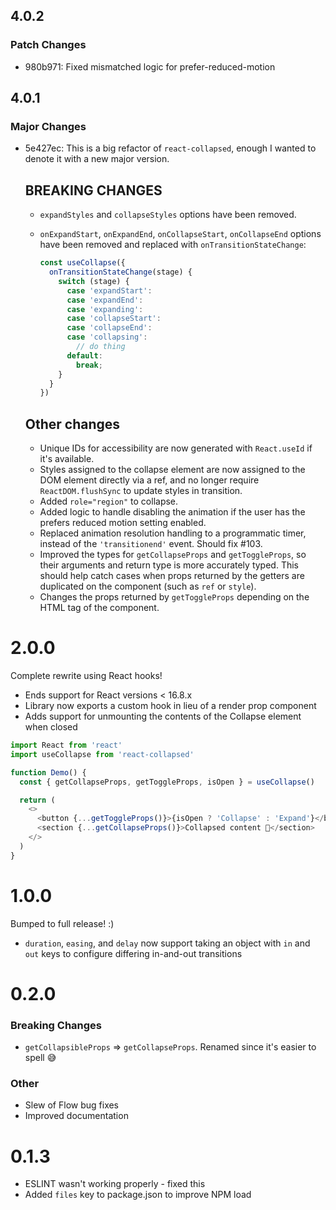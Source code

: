 ## 4.0.2

### Patch Changes

- 980b971: Fixed mismatched logic for prefer-reduced-motion

## 4.0.1

### Major Changes

- 5e427ec: This is a big refactor of `react-collapsed`, enough I wanted to denote it with a new major version.

  ## BREAKING CHANGES

  - `expandStyles` and `collapseStyles` options have been removed.
  - `onExpandStart`, `onExpandEnd`, `onCollapseStart`, `onCollapseEnd` options have been removed and replaced with `onTransitionStateChange`:

    ```typescript
    const useCollapse({
      onTransitionStateChange(stage) {
        switch (stage) {
          case 'expandStart':
          case 'expandEnd':
          case 'expanding':
          case 'collapseStart':
          case 'collapseEnd':
          case 'collapsing':
            // do thing
          default:
            break;
        }
      }
    })
    ```

  ## Other changes

  - Unique IDs for accessibility are now generated with `React.useId` if it's available.
  - Styles assigned to the collapse element are now assigned to the DOM element directly via a ref, and no longer require `ReactDOM.flushSync` to update styles in transition.
  - Added `role="region"` to collapse.
  - Added logic to handle disabling the animation if the user has the prefers reduced motion setting enabled.
  - Replaced animation resolution handling to a programmatic timer, instead of the `'transitionend'` event. Should fix #103.
  - Improved the types for `getCollapseProps` and `getToggleProps`, so their arguments and return type is more accurately typed. This should help catch cases when props returned by the getters are duplicated on the component (such as `ref` or `style`).
  - Changes the props returned by `getToggleProps` depending on the HTML tag of the component.

# 2.0.0

Complete rewrite using React hooks!

- Ends support for React versions < 16.8.x
- Library now exports a custom hook in lieu of a render prop component
- Adds support for unmounting the contents of the Collapse element when closed

```js
import React from 'react'
import useCollapse from 'react-collapsed'

function Demo() {
  const { getCollapseProps, getToggleProps, isOpen } = useCollapse()

  return (
    <>
      <button {...getToggleProps()}>{isOpen ? 'Collapse' : 'Expand'}</button>
      <section {...getCollapseProps()}>Collapsed content 🙈</section>
    </>
  )
}
```

# 1.0.0

Bumped to full release! :)

- `duration`, `easing`, and `delay` now support taking an object with `in` and `out` keys to configure differing in-and-out transitions

# 0.2.0

### Breaking Changes

- `getCollapsibleProps` => `getCollapseProps`. Renamed since it's easier to spell 😅

### Other

- Slew of Flow bug fixes
- Improved documentation

# 0.1.3

- ESLINT wasn't working properly - fixed this
- Added `files` key to package.json to improve NPM load
